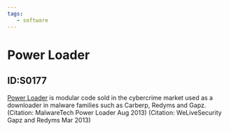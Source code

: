 ```yaml
---
tags:
   - software
---
```

# Power Loader
## ID:S0177
[Power Loader](software/S0177) is modular code sold in the cybercrime market used as a downloader in malware families such as Carberp, Redyms and Gapz. (Citation: MalwareTech Power Loader Aug 2013) (Citation: WeLiveSecurity Gapz and Redyms Mar 2013)
